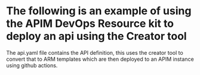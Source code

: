 # The following is an example of using the APIM DevOps Resource kit to deploy an api using the Creator tool

The api.yaml file contains the API definition, this uses the creator tool to convert that to ARM templates which are then deployed to an APIM instance using github actions. 